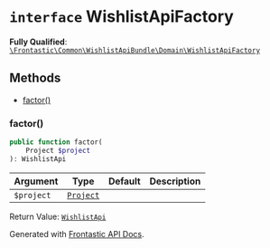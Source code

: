 # `interface`  WishlistApiFactory

**Fully Qualified**: [`\Frontastic\Common\WishlistApiBundle\Domain\WishlistApiFactory`](../../../../src/php/WishlistApiBundle/Domain/WishlistApiFactory.php)

## Methods

* [factor()](#factor)

### factor()

```php
public function factor(
    Project $project
): WishlistApi
```

Argument|Type|Default|Description
--------|----|-------|-----------
`$project`|[`Project`](../../ReplicatorBundle/Domain/Project.md)||

Return Value: [`WishlistApi`](WishlistApi.md)

Generated with [Frontastic API Docs](https://github.com/FrontasticGmbH/apidocs).
